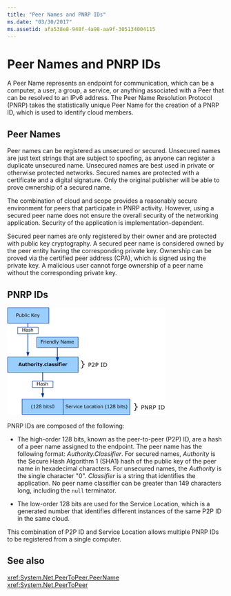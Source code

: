 ```yaml
---
title: "Peer Names and PNRP IDs"
ms.date: "03/30/2017"
ms.assetid: afa538e8-948f-4a98-aa9f-305134004115
---
```

# Peer Names and PNRP IDs
A Peer Name represents an endpoint for communication, which can be a computer, a user, a group, a service, or anything associated with a Peer that can be resolved to an IPv6 address. The Peer Name Resolution Protocol (PNRP) takes the statistically unique Peer Name for the creation of a PNRP ID, which is used to identify cloud members.  
  
## Peer Names  
 Peer names can be registered as unsecured or secured. Unsecured names are just text strings that are subject to spoofing, as anyone can register a duplicate unsecured name. Unsecured names are best used in private or otherwise protected networks. Secured names are protected with a certificate and a digital signature. Only the original publisher will be able to prove ownership of a secured name.  
  
 The combination of cloud and scope provides a reasonably secure environment for peers that participate in PNRP activity. However, using a secured peer name does not ensure the overall security of the networking application. Security of the application is implementation-dependent.  
  
 Secured peer names are only registered by their owner and are protected with public key cryptography. A secured peer name is considered owned by the peer entity having the corresponding private key. Ownership can be proved via the certified peer address (CPA), which is signed using the private key. A malicious user cannot forge ownership of a peer name without the corresponding private key.  
  
## PNRP IDs  
 ![PNRP ID](../../../docs/framework/network-programming/media/fdc9e8a0-4a1c-488d-a019-bc3a1973220c.gif "fdc9e8a0-4a1c-488d-a019-bc3a1973220c")  
  
 PNRP IDs are composed of the following:  
  
-   The high-order 128 bits, known as the peer-to-peer (P2P) ID, are a hash of a peer name assigned to the endpoint. The peer name has the following format: *Authority.Classifier*. For secured names, *Authority* is the Secure Hash Algorithm 1 (SHA1) hash of the public key of the peer name in hexadecimal characters. For unsecured names, the *Authority* is the single character "0". *Classifier* is a string that identifies the application. No peer name classifier can be greater than 149 characters long, including the `null` terminator.  
  
-   The low-order 128 bits are used for the Service Location, which is a generated number that identifies different instances of the same P2P ID in the same cloud.  
  
 This combination of P2P ID and Service Location allows multiple PNRP IDs to be registered from a single computer.  
  
## See also
 <xref:System.Net.PeerToPeer.PeerName>  
 <xref:System.Net.PeerToPeer>
